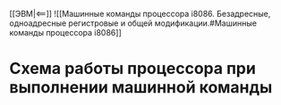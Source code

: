 [[ЭВМ|<==]]
![[Машинные команды процессора i8086. Безадресные, одноадресные регистровые и общей модификации.#Машинные команды процессора i8086]]
# Схема работы процессора при выполнении машинной команды
